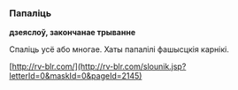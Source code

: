### Папаліць
**дзеяслоў, закончанае трыванне**

Спаліць усё або многае. Хаты папалілі фашысцкія карнікі.

<a rel="author">[http://rv-blr.com/](http://rv-blr.com/slounik.jsp?letterId=0&maskId=0&pageId=2145)</a>

